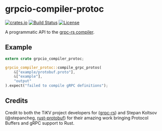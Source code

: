 # grpcio-compiler-protoc
[![crates.io](https://img.shields.io/crates/v/protoc-grpcio.svg)](https://crates.io/crates/protoc-grpcio) 
[![Build Status](https://travis-ci.org/mtp401/protoc-grpcio.svg?branch=master)](https://travis-ci.org/mtp401/protoc-grpcio)
[![License](https://img.shields.io/crates/l/protoc-grpcio.svg)](https://github.com/mtp401/protoc-grpcio/blob/master/LICENSE)

A programmatic API to the
[grpc-rs compiler](https://github.com/pingcap/grpc-rs).

## Example

```rust
extern crate grpcio_compiler_protoc;

grpcio_compiler_protoc::compile_grpc_protos(
    &["example/protobuf.proto"],
    &["example"],
    "output"
).expect("failed to compile gRPC definitions");

```

## Credits

Credit to both the TiKV project developers for
([grpc-rs](https://github.com/pingcap/grpc-rs)) and Stepan Koltsov
(@stepancheg, [rust-protobuf](https://github.com/stepancheg/rust-protobuf))
for their amazing work bringing Protocol Buffers and gRPC support to Rust.
